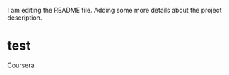 I am editing the README file. Adding some more details about the project description.
# test
Coursera

